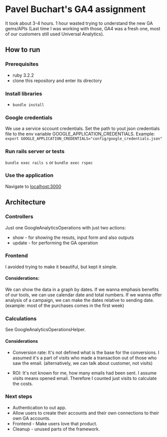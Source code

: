 # Pavel Buchart's GA4 assignment

It took about 3-4 hours.
1 hour wasted trying to understand the new GA gems/APIs (Last time I was working with those, GA4 was a fresh one, most of our customers still used Universal Analytics).

## How to run

### Prerequisites

* ruby 3.2.2
* clone this repository and enter its directory

### Install libraries

* `bundle install`

### Google credentials

We use a service sccount credentials. Set the path to yout json credentials file to the env variable GOOGLE_APPLICATION_CREDENTIALS. 
Example: `export GOOGLE_APPLICATION_CREDENTIALS="config/google_credentials.json"`

### Run rails server or tests

`bundle exec rails s` or `bundle exec rspec`

### Use the application

Navigate to [localhost:3000](http://localhost:3000)

## Architecture

### Controllers

Just one GoogleAnalyticsOperations with just two actions:

* show - for showing the resuts, input form and also outputs
* update - for performing the GA operation

### Frontend

I avoided trying to make it beautiful, but kept it simple.

#### Considerations:

We can show the data in a graph by dates. If we wanna emphasis benefits of our tools, we can use calendar date and total numbers.
If we wanna offer analysis of a campaign, we can make the dates relative to sending date. (example: most of the purchases comes in the first week)

### Calculations

See GoogleAnalyticsOperationsHelper.

#### Considerations

* Conversion rate: It's not defined what is the base for the conversions. I assumed it's a part of visits who made a transaction out of those who saw the email. (alternatively, we can talk about customer, not visits)

* ROI: It's not known for me, how many emails had been sent. I assume visits means opened email. Therefore I counted just visits to calculate the costs.

### Next steps

* Authentication to out app.
* Allow users to create their accounts and their own connections to their own GA accounts.
* Frontend - Make users love that product.
* Cleanup - unused parts of the framework.
